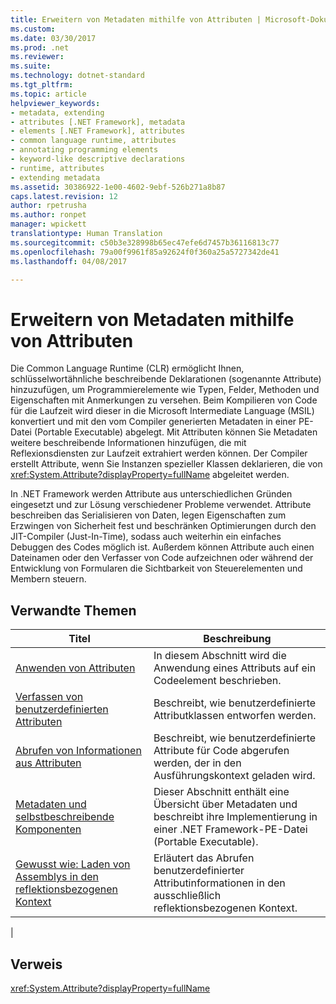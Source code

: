 ```yaml
---
title: Erweitern von Metadaten mithilfe von Attributen | Microsoft-Dokumentation
ms.custom: 
ms.date: 03/30/2017
ms.prod: .net
ms.reviewer: 
ms.suite: 
ms.technology: dotnet-standard
ms.tgt_pltfrm: 
ms.topic: article
helpviewer_keywords:
- metadata, extending
- attributes [.NET Framework], metadata
- elements [.NET Framework], attributes
- common language runtime, attributes
- annotating programming elements
- keyword-like descriptive declarations
- runtime, attributes
- extending metadata
ms.assetid: 30386922-1e00-4602-9ebf-526b271a8b87
caps.latest.revision: 12
author: rpetrusha
ms.author: ronpet
manager: wpickett
translationtype: Human Translation
ms.sourcegitcommit: c50b3e328998b65ec47efe6d7457b36116813c77
ms.openlocfilehash: 79a00f9961f85a92624f0f360a25a5727342de41
ms.lasthandoff: 04/08/2017

---
```

# <a name="extending-metadata-using-attributes"></a>Erweitern von Metadaten mithilfe von Attributen
Die Common Language Runtime (CLR) ermöglicht Ihnen, schlüsselwortähnliche beschreibende Deklarationen (sogenannte Attribute) hinzuzufügen, um Programmierelemente wie Typen, Felder, Methoden und Eigenschaften mit Anmerkungen zu versehen. Beim Kompilieren von Code für die Laufzeit wird dieser in die Microsoft Intermediate Language (MSIL) konvertiert und mit den vom Compiler generierten Metadaten in einer PE-Datei (Portable Executable) abgelegt. Mit Attributen können Sie Metadaten weitere beschreibende Informationen hinzufügen, die mit Reflexionsdiensten zur Laufzeit extrahiert werden können. Der Compiler erstellt Attribute, wenn Sie Instanzen spezieller Klassen deklarieren, die von <xref:System.Attribute?displayProperty=fullName> abgeleitet werden.  
  
 In .NET Framework werden Attribute aus unterschiedlichen Gründen eingesetzt und zur Lösung verschiedener Probleme verwendet. Attribute beschreiben das Serialisieren von Daten, legen Eigenschaften zum Erzwingen von Sicherheit fest und beschränken Optimierungen durch den JIT-Compiler (Just-In-Time), sodass auch weiterhin ein einfaches Debuggen des Codes möglich ist. Außerdem können Attribute auch einen Dateinamen oder den Verfasser von Code aufzeichnen oder  während der Entwicklung von Formularen die Sichtbarkeit von Steuerelementen und Membern steuern.  
  
## <a name="related-topics"></a>Verwandte Themen  
  
|Titel|Beschreibung|  
|-----------|-----------------|  
|[Anwenden von Attributen](../../../docs/standard/attributes/applying-attributes.md)|In diesem Abschnitt wird die Anwendung eines Attributs auf ein Codeelement beschrieben.|  
|[Verfassen von benutzerdefinierten Attributen](../../../docs/standard/attributes/writing-custom-attributes.md)|Beschreibt, wie benutzerdefinierte Attributklassen entworfen werden.|  
|[Abrufen von Informationen aus Attributen](../../../docs/standard/attributes/retrieving-information-stored-in-attributes.md)|Beschreibt, wie benutzerdefinierte Attribute für Code abgerufen werden, der in den Ausführungskontext geladen wird.|  
|[Metadaten und selbstbeschreibende Komponenten](../../../docs/standard/metadata-and-self-describing-components.md)|Dieser Abschnitt enthält  eine Übersicht über Metadaten und beschreibt ihre Implementierung in einer .NET Framework-PE-Datei (Portable Executable).|  
|[Gewusst wie: Laden von Assemblys in den reflektionsbezogenen Kontext](../../../docs/framework/reflection-and-codedom/how-to-load-assemblies-into-the-reflection-only-context.md)|Erläutert das Abrufen benutzerdefinierter Attributinformationen in den ausschließlich reflektionsbezogenen Kontext.
|  
  
## <a name="reference"></a>Verweis  
 <xref:System.Attribute?displayProperty=fullName>
